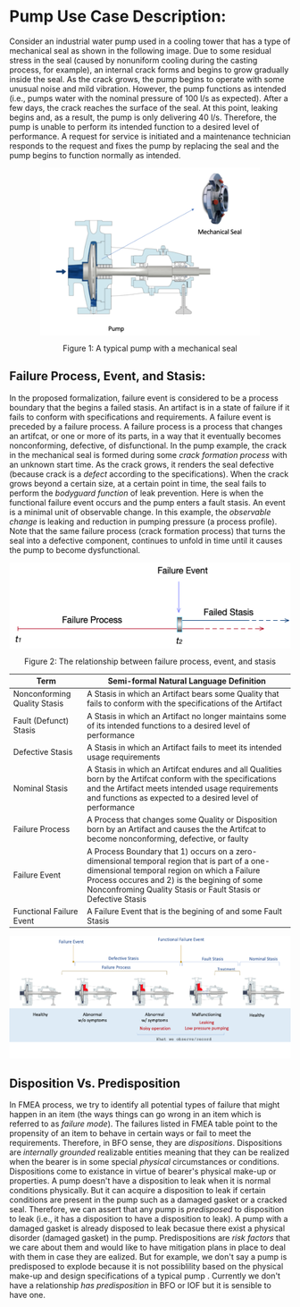 # Pump Use Case Description:
Consider an industrial water pump used in a cooling tower that has a type of mechanical seal as shown in the following image. Due to some residual stress in the seal (caused by nonuniform cooling during the casting process, for example), an internal crack forms and begins to grow gradually inside the seal. As the crack grows, the pump begins to operate with some unusual noise and mild vibration. However, the pump functions as intended (i.e., pumps water with the nominal pressure of 100 l/s as expected). After a few days, the crack reaches the surface of the seal. At this point, leaking begins and, as a result, the pump is only delivering 40 l/s.  Therefore, the pump is unable to perform its intended function to a desired level of performance. A request for service is initiated and a maintenance technician responds to the request and fixes the pump by replacing the seal and the pump begins to function normally as intended. 

<p align="center">
<img  align="center"  src="https://github.com/InfoneerTXST/IOF-SupplyChain-WG/blob/master/Documentation%20%26%20Resources/images/pump.png"
	title="a pump" height="300">
</p>

<p align="center">
	Figure 1: A typical pump with a mechanical seal
</p>


## Failure Process, Event, and Stasis:
In the proposed formalization, failure event is considered to be a process boundary that the begins a failed stasis. An artifact is in a state of failure if it fails to conform with specifications and requirements. A failure event is preceded by a failure process. A failure process is a process that changes an artifcat, or one or more of its parts, in a way that it eventually becomes nonconforming, defective, of disfunctional. In the pump example, the crack in the mechanical seal is formed during some _crack formation process_ with an unknown start time. As the crack grows, it renders the seal defective (because crack is a _defect_ according to the specifications). When the crack grows beyond a certain size, at a certain point in time, the seal fails to perform the _bodyguard function_ of leak prevention. Here is when the functional failure event occurs and the pump enters a fault stasis. An event is a minimal unit of observable change. In this example, the _observable change_ is leaking and reduction in pumping pressure (a process profile).  Note that the same failure process (crack formation process) that turns the seal into a defective component, continues to unfold in time until it causes the pump to become dysfunctional. 

<p align="center">
<img  align="center"  src="https://github.com/InfoneerTXST/IOF-SupplyChain-WG/blob/master/Documentation%20%26%20Resources/images/failure-event.png">
</p>
<p align="center">
	Figure 2: The relationship between failure process, event, and stasis
</p>


| Term | Semi-formal Natural Language Definition |
|--|--|
| Nonconforming Quality Stasis	| A Stasis in which an Artifact bears some Quality that fails to conform with the specifications of the Artifact|
| Fault (Defunct) Stasis	|A Stasis in which an Artifact no longer maintains some of its intended functions to a desired level of performance|
| Defective Stasis	| A Stasis in which an Artifact fails to meet its intended usage requirements| 
| Nominal Stasis	|A Stasis in which an Artifcat endures and all Qualities born by the Artifcat conform with the specifications and the Artifact meets intended usage requirements and functions as expected to a desired level of performance|
| Failure Process	|A Process that changes some Quality or Disposition born by an Artifact and causes the the Artifcat to become nonconforming, defective, or faulty|
| Failure Event	|A Process Boundary that 1) occurs on a zero-dimensional temporal region that is part of a one-dimensional temporal region on which a Failure Process occures and 2) is the begining of some Nonconfroming Quality Stasis or Fault Stasis or Defective Stasis|
| Functional Failure Event	|A Failure Event that is the begining of and some Fault Stasis|


![](https://github.com/InfoneerTXST/IOF-SupplyChain-WG/blob/master/Documentation%20%26%20Resources/images/pump-stasis.png)

## Disposition Vs. Predisposition
In FMEA process, we try to identify all potential types of failure that might happen in an item (the ways things can go wrong in an item which is referred to as _failure mode_). The failures listed in FMEA table point to the propensity of an item to behave in certain ways or fail to meet the requirements. Therefore, in BFO sense, they are _dispositions_. Dispositions are _internally grounded_ realizable entities meaning that they can be realized when the bearer is in some special _physical_ circumstances or conditions. Dispositions come to existance in virtue of bearer's physical make-up or properties. A pump doesn't have a disposition to leak when it is normal conditions physically. But it can acquire a disposition to leak if certain conditions are present in the pump such as a damaged gasket or a cracked seal. Therefore, we can assert that any pump is _predisposed_ to disposition to leak (i.e., it has a disposition to have a disposition to leak). A pump with a damaged gasket is already disposed to leak becasue there exist a physical disorder (damaged gasket) in the pump. Predispositions are  _risk factors_ that we care about them and would like to have mitigation plans in place to deal with them in case they are ealized. But for example, we don't say a pump is predisposed to explode because it is not possiblility based on the physical make-up and design specifications of a typical pump . Currently we don't have a relationship _has predisposition_ in BFO or IOF but it is sensible to have one. 



